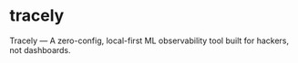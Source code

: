 # tracely
Tracely — A zero-config, local-first ML observability tool built for hackers, not dashboards.
